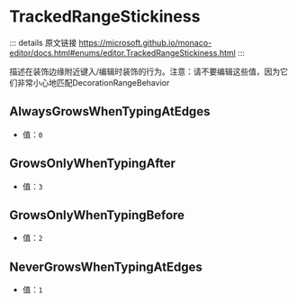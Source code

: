 # TrackedRangeStickiness

<backTop />
        
::: details 原文链接
https://microsoft.github.io/monaco-editor/docs.html#enums/editor.TrackedRangeStickiness.html
:::

描述在装饰边缘附近键入/编辑时装饰的行为。注意：请不要编辑这些值，因为它们非常小心地匹配DecorationRangeBehavior

## AlwaysGrowsWhenTypingAtEdges
- 值：`0`

## GrowsOnlyWhenTypingAfter
- 值：`3`

## GrowsOnlyWhenTypingBefore
- 值：`2`

## NeverGrowsWhenTypingAtEdges
- 值：`1`
